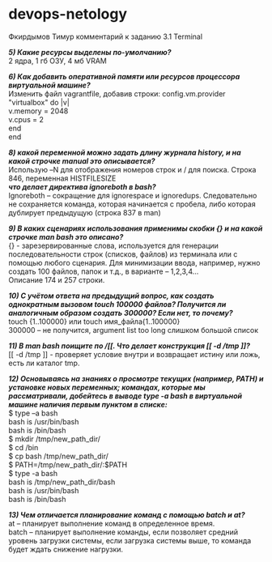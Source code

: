 # devops-netology

Фкирдымов Тимур комментарий к заданию 3.1 Terminal

***5) Какие ресурсы выделены по-умолчанию?***  
2 ядра, 1 гб ОЗУ, 4 мб VRAM

***6) Как добавить оперативной памяти или ресурсов процессора виртуальной машине?***  
Изменить файл vagrantfile, добавив строки:
config.vm.provider "virtualbox" do |v|  
v.memory = 2048    
v.cpus = 2  
end  
end

***8)  какой переменной можно задать длину журнала history, и на какой строчке manual это описывается?***  
Использую –N для отображения номеров строк и / для поиска. Строка 846, переменная HISTFILESIZE  
     ***что делает директива ignoreboth в bash?***  
Ignoreboth – сокращение для ignorespace и ignoredups. Следовательно не сохраняется команда, которая начинается с пробела, либо которая дублирует предыдущую (строка 837 в man)

***9) В каких сценариях использования применимы скобки {} и на какой строчке man bash это описано?***  
{} - зарезервированные слова, используется для генерации последовательности строк (списков, файлов) из терминала или с помощью любого сценария. Для минимизации ввода, например, нужно создать 100 файлов, папок и т.д., в варианте – 1,2,3,4…  
Описание 174 и 257 строки.

***10) С учётом ответа на предыдущий вопрос, как создать однократным вызовом touch 100000 файлов? Получится ли аналогичным образом создать 300000? Если нет, то почему?***  
touch {1..100000} или touch имя_файла{1..100000}  
300000 – не получится, argument list too long слишком большой список

***11) В man bash поищите по /\[\[. Что делает конструкция [[ -d /tmp ]]?***  
[[ -d /tmp ]]  - проверяет условие внутри и возвращает истину или ложь, есть ли каталог tmp.

***12) Основываясь на знаниях о просмотре текущих (например, PATH) и установке новых переменных; командах, которые мы рассматривали, добейтесь в выводе type -a bash в виртуальной машине наличия первым пунктом в списке:***  
$ type –a bash  
bash is /usr/bin/bash  
bash is /bin/bash  
$ mkdir /tmp/new_path_dir/  
$ cd /bin  
$ cp bash /tmp/new_path_dir/  
$ PATH=/tmp/new_path_dir/:$PATH  
$ type -a bash  
bash is /tmp/new_path_dir/bash  
bash is /usr/bin/bash  
bash is /bin/bash

***13) Чем отличается планирование команд с помощью batch и at?***  
at – планирует выполнение команд в определенное время.  
batch – планирует выполнение команды, если позволяет средний уровень загрузки системы, если загрузка системы выше, то команда будет ждать снижение нагрузки.



